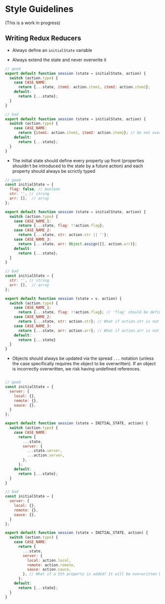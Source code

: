 # Style Guidelines

(This is a work in progress)

## Writing Redux Reducers

* Always define an `initialState` variable

* Always extend the state and never overwrite it

```javascript
// good
export default function session (state = initialState, action) {
  switch (action.type) {
    case CASE_NAME:
      return {...state, item1: action.item1, item2: action.item2};
    default:
      return {...state};
  }
}

// bad
export default function session (state = initialState, action) {
  switch (action.type) {
    case CASE_NAME:
      return {item1: action.item1, item2: action.item2}; // Do not overwrite the entire state
    default:
      return {...state};
  }
}
```

* The initial state should define every property up front (properties shouldn't be introduced to the state by a future action) and each property should always be scrictly typed

```javascript
// good
const initialState = {
  flag: false, // boolean
  str: '', // string
  arr: [],  // array
};

export default function session (state = initialState, action) {
  switch (action.type) {
    case CASE_NAME_1:
      return {...state, flag: !!action.flag};
    case CASE_NAME_2:
      return {...state, str: action.str || ''};
    case CASE_NAME_3:
      return {...state, arr: Object.assign([], action.arr)};
    default:
      return {...state};
  }
}

// bad
const initialState = {
  str: '', // string
  arr: [],  // array
};

export default function session (state = v, action) {
  switch (action.type) {
    case CASE_NAME_1:
      return {...state, flag: !!action.flag}; // 'flag' should be defined in initial state
    case CASE_NAME_2:
      return {...state, str: action.str}; // What if action.str is not a string?
    case CASE_NAME_3:
      return {...state, arr: action.arr}; // What if action.arr is not an array?
    default:
      return {...state}
  }
}
```

* Objects should always be updated via the spread `...` notation (unless the case specifically requires the object to be overwritten). If an object is incorrectly overwritten, we risk having undefined references.

```javascript

// good
const initialState = {
  server: {
    local: {},
    remote: {},
    sauce: {},
  }
};

export default function session (state = INITIAL_STATE, action) {
  switch (action.type) {
    case CASE_NAME:
      return {
        ...state,
        server: {
          ...state.server,
          ...action.server,
        },
      };
    default:
      return {...state};
  }
}

// bad
const initialState = {
  server: {
    local: {},
    remote: {},
    sauce: {},
  }
};

export default function session (state = INITIAL_STATE, action) {
  switch (action.type) {
    case CASE_NAME:
      return {
        ...state,
        server: {
          local: action.local,
          remote: action.remote,
          sauce: action.sauce,
        }, // What if a 5th property is added? It will be overwritten by this case.
      };
    default:
      return {...state};
  }
}
```





